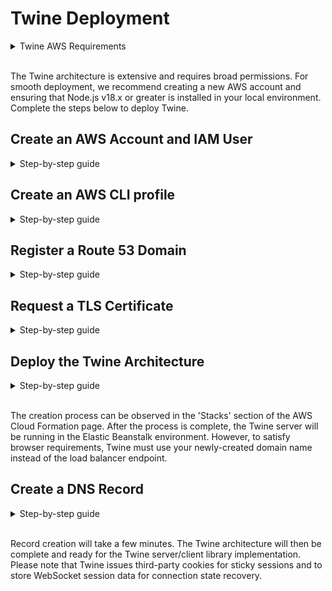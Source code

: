 # Twine Deployment

<details>
<summary>Twine AWS Requirements</summary>
<!--All you need is a blank line-->

- IAM User
- Route 53
- DynamoDB
- Secrets Manager
- Elastic Beanstalk
- Certificate Manager
- ElastiCache for Redis
- Application Load Balancer
</details><br>

The Twine architecture is extensive and requires broad permissions. For smooth deployment, we recommend creating a new AWS account and ensuring that Node.js v18.x or greater is installed in your local environment. Complete the steps below to deploy Twine.

## Create an AWS Account and IAM User
<details>
<summary>Step-by-step guide</summary>
<!--All you need is a blank line-->

1. [Sign up for a new AWS Account](https://portal.aws.amazon.com/billing/signup#/start/email)
2. Sign in to your new AWS Account
3. Click the second rightmost button in the top navbar
4. Select the region where you will deploy Twine
4. Type 'IAM' in the search bar at the top of the page
5. Click on the 'IAM' service
6. Click 'Users' in the sidebar
7. Click 'Create User'
8. Choose a user name and click 'Next'
9. Select 'Attach Policies Directly'
10. Type 'AdministratorAccess' in the 'Permissions Policies' searchbar
11. Select 'AdministratorAccess' and click 'Next'
12. Click 'Create User'
13. Click 'Users' in the sidebar and select the user you created
14. Click the 'Security Credentials' tab
15. Click 'Create Access Key'
16. Select 'Command Line Interface (CLI)'
17. Click 'Next' and then click 'Create Access Key'
18. Prepare to provide your access key and secret access key

</details>

## Create an AWS CLI profile
<details>
<summary>Step-by-step guide</summary>
<!--All you need is a blank line-->

1. [Install the AWS CLI](https://docs.aws.amazon.com/cli/latest/userguide/getting-started-install.html)
2. Execute `aws configure --profile new-profile-name` in terminal
3. Provide your access key and secret access key
4. Provide the region that you previously determined (must match)
</details>

## Register a Route 53 Domain
<details>
<summary>Step-by-step guide</summary>
<!--All you need is a blank line-->

1. Enter the [AWS Console](http://console.aws.amazon.com) and search for 'Route 53'
2. Click 'Dashboard' in the Route 53 page sidebar
3. Check the top right of the webpage and ensure you are in the previously determined region
4. Register a Route 53 domain (you will later use the domain name with the Twine client library)
</details>

## Request a TLS Certificate
<details>
<summary>Step-by-step guide</summary>
<!--All you need is a blank line-->

1. Search for 'Certificate Manager'
2. Click 'Request Certificate' in the Certificate Manager sidebar
3. 'Request a Public Certificate' should be selected; click 'Next'
4. Enter your new domain name
5. Select your validation method of choice
6. Select the 'RSA 2048' key algorithm
7. Click 'Request'
8. Validate the request
</details>

## Deploy the Twine Architecture
<details>
<summary>Step-by-step guide</summary>
<!--All you need is a blank line-->

1. Clone this repository
2. Open your terminal
3. Navigate to the repository directory 
4. Execute `aws configure list`
5. If the 'Name' value is not your newly-created AWS CLI profile name, execute `export AWS_PROFILE=new-profile-name` (this command is different for Windows users)
6. Execute `aws configure list` again to confirm the change occurred
7. Execute `npm install` to install the Twine deployment dependencies
8. Execute `npm start` to launch the deployment process
9. Follow the instructions in your terminal
<img width="633" alt="Screenshot 2023-11-10 at 9 13 33 PM" src="https://github.com/twine-realtime/deploy/assets/85587848/f1802593-9d7e-43a4-b07d-219e672261a2">
</details><br>

The creation process can be observed in the 'Stacks' section of the AWS Cloud Formation page. After the process is complete, the Twine server will be running in the Elastic Beanstalk environment. However, to satisfy browser requirements, Twine must use your newly-created domain name instead of the load balancer endpoint.

## Create a DNS Record
<details>
<summary>Step-by-step guide</summary>
<!--All you need is a blank line-->

1. Enter the [AWS Console](http://console.aws.amazon.com) and search for 'Route 53'
2. Click 'Hosted Zones' in the AWS Route 53 sidebar
3. Click on the listed domain name
4. Click 'Create Record'
5. Ensure the Record Type is 'A' then click 'Alias'
6. Set the 'Endpoint' to 'Alias to Application and Classic Load Balancer'
7. Select the region name that you previously determined
8. Select the single option for 'Choose Load Balancer'
9. Click 'Create Records'
</details><br>

Record creation will take a few minutes. The Twine architecture will then be complete and ready for the Twine server/client library implementation. Please note that Twine issues third-party cookies for sticky sessions and to store WebSocket session data for connection state recovery.

